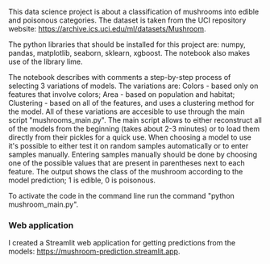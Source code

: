 This data science project is about a classification of mushrooms into edible and poisonous categories. The dataset is taken from the UCI repository website: https://archive.ics.uci.edu/ml/datasets/Mushroom.

The python libraries that should be installed for this project are: numpy, pandas, matplotlib, seaborn, sklearn, xgboost. The notebook also makes use of the library lime.

The notebook describes with comments a step-by-step process of selecting 3 variations of models. The variations are: Colors - based only on features that involve colors; Area - based on population and habitat; Clustering - based on all of the features, and uses a clustering method for the model. All of these variations are accesible to use through the main script "mushrooms_main.py". The main script allows to either reconstruct all of the models from the beginning (takes about 2-3 minutes) or to load them directly from their pickles for a quick use. When choosing a model to use it's possible to either test it on random samples automatically or to enter samples manually. Entering samples manually should be done by choosing one of the possible values that are present in parentheses next to each feature. The output shows the class of the mushroom according to the model prediction; 1 is edible, 0 is poisonous.

To activate the code in the command line run the command "python mushroom_main.py".

### Web application
I created a Streamlit web application for getting predictions from the models: https://mushroom-prediction.streamlit.app.
